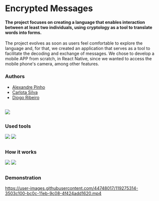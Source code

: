 <div>
<h1>Encrypted Messages</h1>
<h4>The project focuses on creating a language that enables interaction between at least two individuals, using cryptology as a tool to translate words into forms.</h4>

  <p>The project evolves as soon as users feel comfortable to explore the language and, for that, we created an application that serves as a tool to facilitate the decoding and exchange of messages. We chose to develop a mobile APP from scratch, in React Native, since we wanted to access the mobile phone's camera, among other features. </p>
  <div>
  <h3>Authors</h3>
  <ul>
    <a href="https://www.linkedin.com/in/alexandre-pinho-2159711b1/" target="_blank"><li>Alexandre Pinho</li></a>
    <a href="https://www.linkedin.com/in/carlota-silva-689783173/" target="_blank"><li>Carlota Silva</li></a>
    <a href="https://www.linkedin.com/in/dbgfribeiro/" target="_blank"><li>Diogo Ribeiro</li></a>
  </ul>
</div>
  <br>
  <img id="gif" style="tex-align:center" src="https://i.imgur.com/QbeTS6C.gif"/>
</div>

<div>
  <h2></h2>
  <h3>Used tools</h3>
  <img src="https://i.imgur.com/flBO4Og.png"/>
  <img src="https://i.imgur.com/mf9Z26Y.png"/>
</div>

<div>
  <h2> </h2>
  <h3>How it works</h3>
  
  <img src="https://i.imgur.com/cyNRgXv.png"/>
  <img src="https://i.imgur.com/FZ6WiQK.png"/>
</div>


<div>
  <h2> </h2>
  <h3>Demonstration</h3>

https://user-images.githubusercontent.com/44748017/119275314-3503c100-bc0c-11eb-9c08-4f424add1620.mp4


</div>
